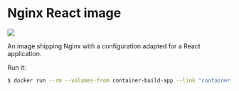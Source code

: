 Nginx React image
=================

[![](https://badge.imagelayers.io/deviantony/nginx:react.svg)](https://imagelayers.io/?images=deviantony/nginx:react 'Get your own badge on imagelayers.io')

An image shipping Nginx with a configuration adapted for a React application.

Run it:

```bash
$ docker run --rm --volumes-from container-build-app --link "container-api:api" -p 80:80 deviantony/nginx:react
```
